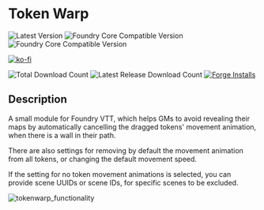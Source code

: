 # Token Warp
![Latest Version](https://img.shields.io/badge/dynamic/json.svg?url=https://raw.githubusercontent.com/thatlonelybugbear/token-warp/main/module.json&label=Token%20Warp%20Version&query=$.version&colorB=yellow&style=for-the-badge)
![Foundry Core Compatible Version](https://img.shields.io/badge/dynamic/json.svg?url=https://raw.githubusercontent.com/thatlonelybugbear/token-warp/main/module.json&label=Foundry%20Version&query=$.compatibility.minimum&colorB=ff6400&style=for-the-badge)
![Foundry Core Compatible Version](https://img.shields.io/badge/dynamic/json.svg?url=https://raw.githubusercontent.com/thatlonelybugbear/token-warp/main/module.json&label=Foundry%20Version&query=$.compatibility.verified&colorB=ff6400&style=for-the-badge)

[![ko-fi](https://ko-fi.com/img/githubbutton_sm.svg)](https://ko-fi.com/thatlonelybugbear)

![Total Download Count](https://img.shields.io/github/downloads/thatlonelybugbear/token-warp/total?color=2b82fc&label=TOTAL%20DOWNLOADS&style=for-the-badge)
![Latest Release Download Count](https://img.shields.io/github/downloads/thatlonelybugbear/token-warp/latest/total?color=2b82fc&label=LATEST%20DOWNLOADS&style=for-the-badge)
[![Forge Installs](https://img.shields.io/badge/dynamic/json?label=Forge%20Installs&query=package.installs&suffix=%25&url=https://forge-vtt.com/api/bazaar/package/tokenwarp&colorB=68a74f&style=for-the-badge)](https://forge-vtt.com/bazaar#package=tokenwarp)

## Description
A small module for Foundry VTT,  which helps GMs to avoid revealing their maps by automatically cancelling the dragged tokens' movement animation, when there is a wall in their path.

There are also settings for removing by default the movement animation from all tokens, or changing the default movement speed.

If the setting for no token movement animations is selected, you can provide scene UUIDs or scene IDs, for specific scenes to be excluded.

![tokenwarp_functionality](https://github.com/thatlonelybugbear/token-warp/assets/7237090/4937e939-9964-44ff-9c66-bcc27066711e)
